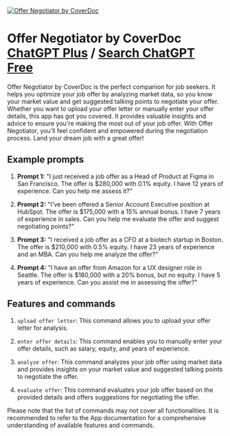
[![Offer Negotiator by CoverDoc](https://files.oaiusercontent.com/file-ayHLbmsSN3l9YOwKwr3rZjhM?se=2123-10-17T03%3A31%3A07Z&sp=r&sv=2021-08-06&sr=b&rscc=max-age%3D31536000%2C%20immutable&rscd=attachment%3B%20filename%3Dlogo-sign-green-favicon.png&sig=WsfRhowxje/J7XPDVTbmbZISKXDTLICQrfafL9ZgE04%3D)](https://chat.openai.com/g/g-qe7JCfFTF-offer-negotiator-by-coverdoc)

# Offer Negotiator by CoverDoc [ChatGPT Plus](https://chat.openai.com/g/g-qe7JCfFTF-offer-negotiator-by-coverdoc) / [Search ChatGPT Free](https://gptcall.net/index.html#/?search=Offer%20Negotiator%20by%20CoverDoc)

Offer Negotiator by CoverDoc is the perfect companion for job seekers. It helps you optimize your job offer by analyzing market data, so you know your market value and get suggested talking points to negotiate your offer. Whether you want to upload your offer letter or manually enter your offer details, this app has got you covered. It provides valuable insights and advice to ensure you're making the most out of your job offer. With Offer Negotiator, you'll feel confident and empowered during the negotiation process. Land your dream job with a great offer!

## Example prompts

1. **Prompt 1:** "I just received a job offer as a Head of Product at Figma in San Francisco. The offer is $280,000 with 0.1% equity. I have 12 years of experience. Can you help me assess it?"

2. **Prompt 2:** "I've been offered a Senior Account Executive position at HubSpot. The offer is $175,000 with a 15% annual bonus. I have 7 years of experience in sales. Can you help me evaluate the offer and suggest negotiating points?"

3. **Prompt 3:** "I received a job offer as a CFO at a biotech startup in Boston. The offer is $210,000 with 0.5% equity. I have 23 years of experience and an MBA. Can you help me analyze the offer?"

4. **Prompt 4:** "I have an offer from Amazon for a UX designer role in Seattle. The offer is $180,000 with a 20% bonus, but no equity. I have 5 years of experience. Can you assist me in assessing the offer?"

## Features and commands

1. `upload offer letter`: This command allows you to upload your offer letter for analysis.

2. `enter offer details`: This command enables you to manually enter your offer details, such as salary, equity, and years of experience.

3. `analyze offer`: This command analyzes your job offer using market data and provides insights on your market value and suggested talking points to negotiate the offer.

4. `evaluate offer`: This command evaluates your job offer based on the provided details and offers suggestions for negotiating the offer.

Please note that the list of commands may not cover all functionalities. It is recommended to refer to the App documentation for a comprehensive understanding of available features and commands.


